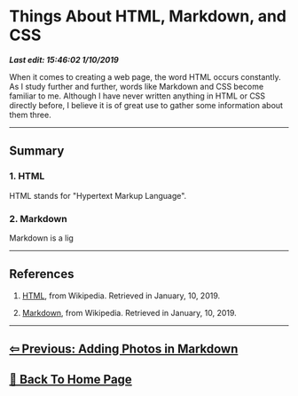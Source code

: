 # Things About HTML, Markdown, and CSS

***Last edit: 15:46:02 1/10/2019***

When it comes to creating a web page, the word HTML occurs constantly. As I study further and further, words like Markdown and CSS become familiar to me. Although I have never written anything in HTML or CSS directly before, I believe it is of great use to gather some information about them three.

----

## Summary

### 1. HTML

HTML stands for "Hypertext Markup Language". 

### 2. Markdown

Markdown is a lig

----

## References

1. [HTML](https://en.wikipedia.org/wiki/HTML), from Wikipedia. Retrieved in January, 10, 2019.

2. [Markdown](https://en.wikipedia.org/wiki/Markdown), from Wikipedia. Retrieved in January, 10, 2019.

----

## **[⇦ Previous: Adding Photos in Markdown](https://angelohyang.github.io/Blog/Jan.%202019/The%20Difference%20Between%20HTML%2C%20Markdown%2C%20and%20CSS)**

## **[🏡 Back To Home Page](https://angelohyang.github.io/Blog/)**